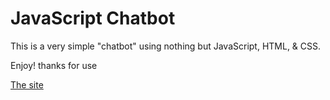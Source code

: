 # JavaScript Chatbot 

This is a very simple "chatbot" using nothing but JavaScript, HTML, & CSS.

Enjoy! thanks for use

[The site](https://kamixlevrai.github.io/TOZv2.0/)
